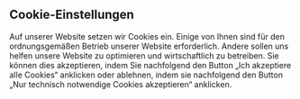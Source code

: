 ## Cookie-Einstellungen

Auf unserer Website setzen wir Cookies ein. Einige von Ihnen sind für den ordnungsgemäßen Betrieb unserer Website erforderlich. Andere sollen uns helfen unsere Website zu optimieren und wirtschaftlich zu betreiben. Sie können dies akzeptieren, indem Sie nachfolgend den Button „Ich akzeptiere alle Cookies“ anklicken oder ablehnen, indem sie nachfolgend den Button „Nur technisch notwendige Cookies akzeptieren“ anklicken.